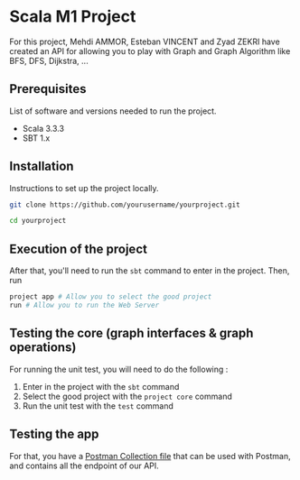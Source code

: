 # Scala M1 Project

For this project, Mehdi AMMOR, Esteban VINCENT and Zyad ZEKRI have created an API for allowing you to play with Graph and Graph Algorithm like BFS, DFS, Dijkstra, ...

## Prerequisites

List of software and versions needed to run the project.
- Scala 3.3.3
- SBT 1.x

## Installation

Instructions to set up the project locally.

```bash
git clone https://github.com/yourusername/yourproject.git

cd yourproject
```

## Execution of the project

After that, you'll need to run the `sbt` command to enter in the project.
Then, run
```bash
project app # Allow you to select the good project
run # Allow you to run the Web Server
```

## Testing the core (graph interfaces & graph operations)

For running the unit test, you will need to do the following :
1. Enter in the project with the `sbt` command
2. Select the good project with the `project core` command
3. Run the unit test with the `test` command

## Testing the app

For that, you have a [Postman Collection file](./PostmanCollection.json) that can be used with Postman, and contains all the endpoint of our API.